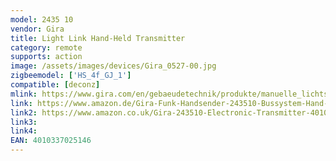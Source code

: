 ```yaml
---
model: 2435 10
vendor: Gira
title: Light Link Hand-Held Transmitter
category: remote
supports: action
image: /assets/images/devices/Gira_0527-00.jpg
zigbeemodel: ['HS_4f_GJ_1']
compatible: [deconz]
mlink: https://www.gira.com/en/gebaeudetechnik/produkte/manuelle_lichtsteuerung/zigbee-lightlink/handsender/features.html
link: https://www.amazon.de/Gira-Funk-Handsender-243510-Bussystem-Hand-4010337025146/dp/B071JPLYR4
link2: https://www.amazon.co.uk/Gira-243510-Electronic-Transmitter-4010337025146/dp/B071JPLYR4
link3: 
link4: 
EAN: 4010337025146
---
```

